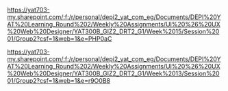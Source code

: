 https://yat703-my.sharepoint.com/:f:/r/personal/depi2_yat_com_eg/Documents/DEPI%20YAT%20Learning_Round%202/Weekly%20Assignments/UI%20%26%20UX%20Web%20Designer/YAT300B_GIZ2_DRT2_G1/Week%2015/Session%2001/Group2?csf=1&web=1&e=PHP0aC

https://yat703-my.sharepoint.com/:f:/r/personal/depi2_yat_com_eg/Documents/DEPI%20YAT%20Learning_Round%202/Weekly%20Assignments/UI%20%26%20UX%20Web%20Designer/YAT300B_GIZ2_DRT2_G1/Week%2013/Session%2001/Group2?csf=1&web=1&e=r9O0B8
